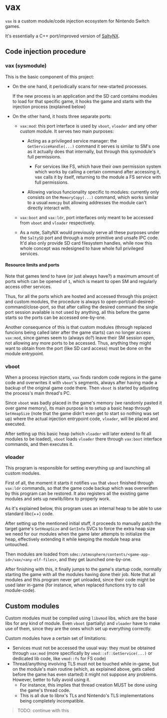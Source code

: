 # vax

`vax` is a custom module/code injection ecosystem for Nintendo Switch games.

It's essentially a C++ port/improved version of [SaltyNX](https://github.com/masagrator/SaltyNX).

## Code injection procedure

### vax (sysmodule)

This is the basic component of this project:

- On the one hand, it periodically scans for new-started processes.
  
  If the new process is an application and the SD card contains modules to load for that specific game, it hooks the game and starts with the injection process (explained below)

- On the other hand, it hosts three separate ports:
  
  - `vax:mod`: this port interface is used by `vboot`, `vloader` and any other custom module. It serves two main purposes:
    
    - Acting as a privileged service manager: the `GetServiceHandle(...)` command it serves is similar to SM's one as it actually does that internally, but through this sysmodule's full permissions.

      - For services like FS, which have their own permission system which works by calling a certain command after accessing it, vax calls it by itself, returning to the module a FS service with full permissions.
    
    - Allowing various funcionality specific to modules: currently only consists on the `MemoryCopy(...)` command, which works similar to a usual `memcpy` but allowing addresses the module can't directly interact with.

  - `vax:boot` and `vax:ldr`, port interfaces only meant to be accessed from `vboot` and `vloader` respectively.

  - As a note, SaltyNX would previously serve all these purposes under the `SaltySD` port and through a more primitive and unsafe IPC code. It'd also only provide SD card filesystem handles, while now this whole concept was redesigned to have whole full privileged services.

#### Resource limits and ports

Note that games tend to have (or just always have?) a maximum amount of ports which can be opened of `1`, which is meant to open SM and regularly access other services.

Thus, for all the ports which are hosted and accessed through this project and custom modules, the procedure is always to open-port/call-desired-command/close-port, so that after calling the desired command the single port session available is not used by anything, all this before the game starts so the ports can be accessed one-by-one.

Another consequence of this is that custom modules (through replaced funcions being called later after the game starts) can no longer access `vax:mod`, since games seem to (always do?) leave their SM session open, not allowing any more ports to be accessed. Thus, anything they might want to obtain from the port (like SD card access) must be done on the module entrypoint.

### vboot

When a process injection starts, `vax` finds random code regions in the game code and overwrites it with `vboot`'s segments, always after having made a backup of the original game code there. Then `vboot` is started by adjusting the process's main thread's PC.

Since `vboot` was badly placed in the game's memory (we randomly pasted it over game memory), its main purpose is to setup a basic heap through `SetHeapSize` (note that the game didn't even get to start so nothing was set up) where the actual injection entrypoint code, `vloader`, will be placed and executed.

After setting up this basic heap (which `vloader` will later extend to fit all modules to be loaded), `vboot` loads `vloader` there through `vax:boot` interface commands, and then executes it.

### vloader

This program is responsible for setting everything up and launching all custom modules.

First of all, the moment it starts it notifies `vax` that `vboot` finished through `vax:ldr` commands, so that the game code backup which was overwritten by this program can be restored. It also registers all the existing game modules and sets up newlib/libnx to properly work.

As it's explained below, this program uses an internal heap to be able to use standard libc(++) code.

After setting up the mentioned initial stuff, it proceeds to manually patch the target game's `SetHeapSize` and `GetInfo` SVCs to force the extra heap size we need for our modules when the game later attempts to initialize the heap, effectively extending it while keeping the module heap area untouched.

Then modules are loaded from `sdmc:/atmosphere/contents/<game-app-id>/vax/<any-elf-files>`, and they get launched one-by-one.

After finishing with this, it finally jumps to the game's startup code, normally starting the game with all the modules having done their job. Note that all modules and this program never get unloaded, since their code might be used later in-game (for instance, when replaced functions try to call module-code).

## Custom modules

Custom modules must be compiled using `libvmod` libs, which are the base libs for any kind of module. Even `vboot` (partially) and `vloader` have to make use of them, since they are the ones which set up everything correctly.

Custom modules have a certain set of limitations:

- Services must not be accessed the usual way: they must be obtained through `vax:mod` (more specifically by `vmod::sf::GetService(...)` or dedicated lib code, like `vmod::fs` for FS code)
- Thread/anything involving TLS must not be touched while in-game, but on the module's main routine (which, as explained above, gets called before the game has even started) it might not suppose any problems. However, better to fully avoid using it.
  - For instance, this implies that thread creation MUST be done using the game's thread code.
  - This is all due to libnx's TLs and Nintendo's TLS implementations being completely incompatible.

> TODO: continue with this